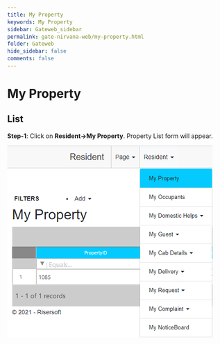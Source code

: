 ```yaml
---
title: My Property
keywords: My Property
sidebar: Gateweb_sidebar
permalink: gate-nirvana-web/my-property.html
folder: Gateweb
hide_sidebar: false
comments: false
---
```


# My Property

## List


**Step-1**: Click on **Resident->My Property**. Property List form will appear.

![](/images/RPropertyListweb.png)
